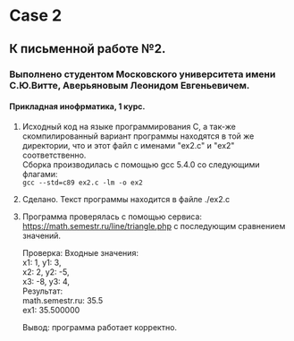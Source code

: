 # Case 2
## К письменной работе №2.
### Выполнено студентом Московского университета имени С.Ю.Витте, Аверьяновым Леонидом Евгеньевичем. 
#### Прикладная инофрматика, 1 курс.

1. Исходный код на языке программирования С, а так-же скомпилированный вариант программы находятся в той же директории, что и этот файл с именами "ex2.c" и "ex2" соответственно.  
Сборка производилась с помощью gcc 5.4.0 со следующими флагами:  
`gcc --std=c89 ex2.c -lm -o ex2`  

2. Сделано. Текст программы находится в файле ./ex2.c

3. Программа проверялась с помощью сервиса:  
https://math.semestr.ru/line/triangle.php
с последующим сравнением значений.

    Проверка:
    Входные значения:  
    x1: 1, y1: 3,  
    x2: 2, y2: -5,  
    x3: -8, y3: 4,   
    Результат:  
    math.semestr.ru: 35.5   
    ex1: 35.500000

    Вывод: программа работает корректно. 